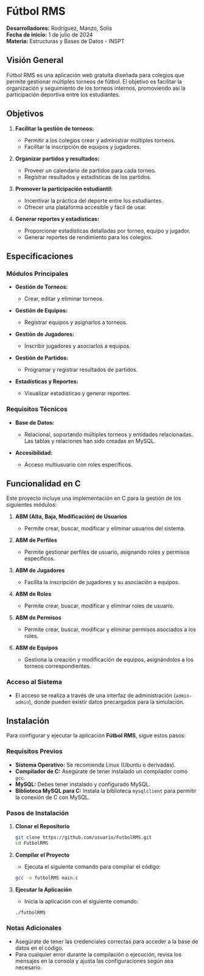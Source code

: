 # Fútbol RMS

**Desarrolladores:** Rodríguez, Manzo, Solís  
**Fecha de inicio:** 1 de julio de 2024  
**Materia:** Estructuras y Bases de Datos - INSPT

## Visión General

Fútbol RMS es una aplicación web gratuita diseñada para colegios que permite gestionar múltiples torneos de fútbol. El objetivo es facilitar la organización y seguimiento de los torneos internos, promoviendo así la participación deportiva entre los estudiantes.

## Objetivos

1. **Facilitar la gestión de torneos:**
   - Permitir a los colegios crear y administrar múltiples torneos.
   - Facilitar la inscripción de equipos y jugadores.

2. **Organizar partidos y resultados:**
   - Proveer un calendario de partidos para cada torneo.
   - Registrar resultados y estadísticas de los partidos.

3. **Promover la participación estudiantil:**
   - Incentivar la práctica del deporte entre los estudiantes.
   - Ofrecer una plataforma accesible y fácil de usar.

4. **Generar reportes y estadísticas:**
   - Proporcionar estadísticas detalladas por torneo, equipo y jugador.
   - Generar reportes de rendimiento para los colegios.

## Especificaciones

### Módulos Principales

- **Gestión de Torneos:** 
  - Crear, editar y eliminar torneos.
  
- **Gestión de Equipos:** 
  - Registrar equipos y asignarlos a torneos.
  
- **Gestión de Jugadores:** 
  - Inscribir jugadores y asociarlos a equipos.
  
- **Gestión de Partidos:** 
  - Programar y registrar resultados de partidos.
  
- **Estadísticas y Reportes:** 
  - Visualizar estadísticas y generar reportes.

### Requisitos Técnicos

- **Base de Datos:** 
  - Relacional, soportando múltiples torneos y entidades relacionadas. Las tablas y relaciones han sido creadas en MySQL.
  
- **Accesibilidad:** 
  - Acceso multiusuario con roles específicos.

## Funcionalidad en C

Este proyecto incluye una implementación en C para la gestión de los siguientes módulos:

1. **ABM (Alta, Baja, Modificación) de Usuarios**
   - Permite crear, buscar, modificar y eliminar usuarios del sistema.

2. **ABM de Perfiles**
   - Permite gestionar perfiles de usuario, asignando roles y permisos específicos.

3. **ABM de Jugadores**
   - Facilita la inscripción de jugadores y su asociación a equipos.

4. **ABM de Roles**
   - Permite crear, buscar, modificar y eliminar roles de usuario.

5. **ABM de Permisos**
   - Permite crear, buscar, modificar y eliminar permisos asociados a los roles.

6. **ABM de Equipos**
   - Gestiona la creación y modificación de equipos, asignándolos a los torneos correspondientes.

### Acceso al Sistema

- El acceso se realiza a través de una interfaz de administración (`admin-admin`), donde pueden existir datos precargados para la simulación.


## Instalación

Para configurar y ejecutar la aplicación **Fútbol RMS**, sigue estos pasos:

### Requisitos Previos

- **Sistema Operativo:** Se recomienda Linux (Ubuntu o derivadas).
- **Compilador de C:** Asegúrate de tener instalado un compilador como `gcc`.
- **MySQL:** Debes tener instalado y configurado MySQL.
- **Biblioteca MySQL para C:** Instala la biblioteca `mysqlclient` para permitir la conexión de C con MySQL.

### Pasos de Instalación

1. **Clonar el Repositorio**
   ```bash
   git clone https://github.com/usuario/FutbolRMS.git
   cd FutbolRMS
   ```

2. **Compilar el Proyecto**
   - Ejecuta el siguiente comando para compilar el código:
   ```bash
   gcc -o futbolRMS main.c
   ```
   
3. **Ejecutar la Aplicación**
   - Inicia la aplicación con el siguiente comando:
   ```bash
   ./futbolRMS
   ```

### Notas Adicionales

- Asegúrate de tener las credenciales correctas para acceder a la base de datos en el código.
- Para cualquier error durante la compilación o ejecución, revisa los mensajes en la consola y ajusta las configuraciones según sea necesario.

